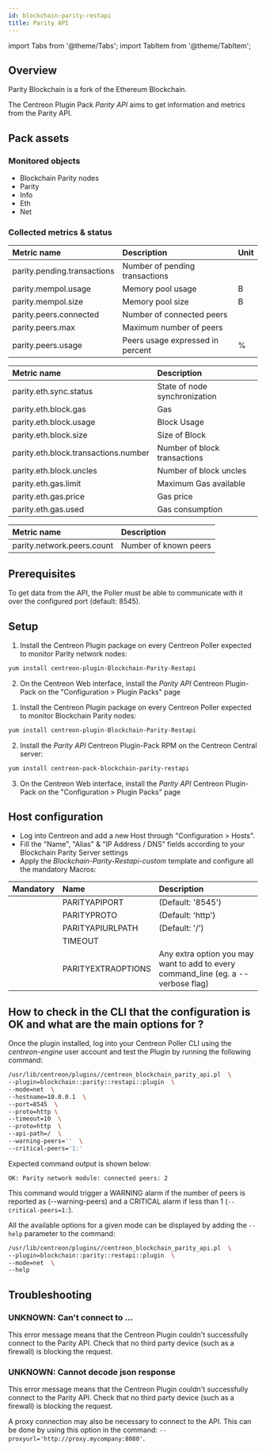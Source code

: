```yaml
---
id: blockchain-parity-restapi
title: Parity API
---
```

import Tabs from '@theme/Tabs';
import TabItem from '@theme/TabItem';


## Overview

Parity Blockchain is a fork of the Ethereum Blockchain.

The Centreon Plugin Pack *Parity API* aims to get information and metrics from the
Parity API.

## Pack assets

### Monitored objects

* Blockchain Parity nodes
* Parity
* Info
* Eth
* Net

### Collected metrics & status

<Tabs groupId="operating-systems">
<TabItem value="Parity" label="Parity">

| Metric name                 | Description                      | Unit |
| :-------------------------- | :------------------------------- | ---- |
| parity.pending.transactions | Number of pending transactions   |      |
| parity.mempol.usage         | Memory pool usage                | B    |
| parity.mempol.size          | Memory pool size                 | B    |
| parity.peers.connected      | Number of connected peers        |      |
| parity.peers.max            | Maximum number of peers          |      |
| parity.peers.usage          | Peers usage expressed in percent | %    |

</TabItem>
<TabItem value="Eth" label="Eth">

| Metric name                          | Description                   |
| :----------------------------------- | :---------------------------- |
| parity.eth.sync.status               | State of node synchronization |
| parity.eth.block.gas                 | Gas                           |
| parity.eth.block.usage               | Block Usage                   |
| parity.eth.block.size                | Size of Block                 |
| parity.eth.block.transactions.number | Number of block transactions  |
| parity.eth.block.uncles              | Number of block uncles        |
| parity.eth.gas.limit                 | Maximum Gas available         |
| parity.eth.gas.price                 | Gas price                     |
| parity.eth.gas.used                  | Gas consumption               |

</TabItem>
<TabItem value="Net" label="Net">

| Metric name                | Description           |
| :------------------------- | :-------------------- |
| parity.network.peers.count | Number of known peers |

</TabItem>
</Tabs>

## Prerequisites

To get data from the API, the Poller must be able to communicate with it over the
configured port (default: 8545).

## Setup

<Tabs groupId="licence-systems">
<TabItem value="online" label="Online License">

1. Install the Centreon Plugin package on every Centreon Poller expected to monitor
Parity network nodes:

```bash
yum install centreon-plugin-Blockchain-Parity-Restapi
```

2. On the Centreon Web interface, install the *Parity API* Centreon Plugin-Pack on
the "Configuration > Plugin Packs" page

</TabItem>
<TabItem value="offline" label="Offline License">

1. Install the Centreon Plugin package on every Centreon Poller expected to monitor
Blockchain Parity nodes:

```bash
yum install centreon-plugin-Blockchain-Parity-Restapi
```

2. Install the *Parity API* Centreon Plugin-Pack RPM on the Centreon Central server:

```bash
yum install centreon-pack-blockchain-parity-restapi
```

3. On the Centreon Web interface, install the *Parity API* Centreon Plugin-Pack on
the "Configuration > Plugin Packs" page

</TabItem>
</Tabs>

## Host configuration

* Log into Centreon and add a new Host through "Configuration > Hosts".
* Fill the "Name", "Alias" & "IP Address / DNS" fields according to your Blockchain
Parity Server settings
* Apply the *Blockchain-Parity-Restapi-custom* template and configure all the
mandatory Macros:

| Mandatory | Name               | Description                                                                       |
| :-------- | :----------------- | :-------------------------------------------------------------------------------- |
|           | PARITYAPIPORT      | (Default: '8545')                                                                 |
|           | PARITYPROTO        | (Default: 'http')                                                                 |
|           | PARITYAPIURLPATH   | (Default: '/')                                                                    |
|           | TIMEOUT            |                                                                                   |
|           | PARITYEXTRAOPTIONS | Any extra option you may want to add to every command_line (eg. a --verbose flag) |

## How to check in the CLI that the configuration is OK and what are the main options for ?

Once the plugin installed, log into your Centreon Poller CLI using the
*centreon-engine* user account and test the Plugin by running the following
command:

```bash
/usr/lib/centreon/plugins//centreon_blockchain_parity_api.pl  \
--plugin=blockchain::parity::restapi::plugin  \
--mode=net  \
--hostname=10.0.0.1  \
--port=8545  \
--proto=http \
--timeout=10  \
--proto=http  \
--api-path=/  \
--warning-peers=''  \
--critical-peers='1:'
```

Expected command output is shown below:

`OK: Parity network module: connected peers: 2`

This command would trigger a WARNING alarm if the number of peers is reported as (--warning-peers) and a CRITICAL alarm if less than 1 (`--critical-peers=1:`).

All the available options for a given mode can be displayed by adding the `--help` parameter to the command:

```bash
/usr/lib/centreon/plugins//centreon_blockchain_parity_api.pl  \
--plugin=blockchain::parity::restapi::plugin  \
--mode=net  \
--help
```

## Troubleshooting

### UNKNOWN: Can't connect to ...

This error message means that the Centreon Plugin couldn't successfully connect to the Parity API. Check that no third party
device (such as a firewall) is blocking the request.

### UNKNOWN: Cannot decode json response

This error message means that the Centreon Plugin couldn't successfully connect to the Parity API. Check that no third party
device (such as a firewall) is blocking the request.

A proxy connection may also be necessary to connect to the API.
This can be done by using this option in the command: ```--proxyurl='http://proxy.mycompany:8080'```.
